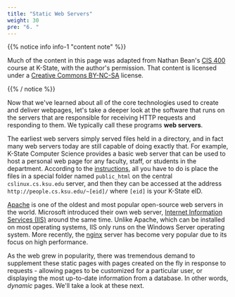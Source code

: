 ```yaml
---
title: "Static Web Servers"
weight: 30
pre: "6. "
---
```


{{% notice info info-1 "content note" %}}

Much of the content in this page was adapted from Nathan Bean's [CIS 400](https://textbooks.cs.ksu.edu/cis400/3-web-development/02-aspdotnet/02-static-webservers/) course at K-State, with the author's permission. That content is licensed under a [Creative Commons BY-NC-SA](https://creativecommons.org/licenses/by-nc-sa/4.0/) license.

{{% / notice %}}

Now that we've learned about all of the core technologies used to create and deliver webpages, let's take a deeper look at the software that runs on the servers that are responsible for receiving HTTP requests and responding to them. We typically call these programs **web servers**.

The earliest web servers simply served files held in a directory, and in fact many web servers today are still capable of doing exactly that. For example, K-State Computer Science provides a basic web server that can be used to host a personal web page for any faculty, staff, or students in the department. According to the [instructions](https://support.cs.ksu.edu/CISDocs/wiki/Personal_Web_Pages), all you have to do is place the files in a special folder named `public_html` on the central `cslinux.cs.ksu.edu` server, and then they can be accessed at the address `http://people.cs.ksu.edu/~[eid]/` where `[eid]` is your K-State eID.

[Apache](https://www.apache.org/) is one of the oldest and most popular open-source web servers in the world.  Microsoft introduced their own web server, [Internet Information Services (IIS)](https://www.iis.net/) around the same time.  Unlike Apache, which can be installed on most operating systems, IIS only runs on the Windows Server operating system. More recently, the [nginx](https://www.nginx.com/) server has become very popular due to its focus on high performance.  

As the web grew in popularity, there was tremendous demand to supplement these static pages with pages created on the fly in response to requests - allowing pages to be customized for a particular user, or displaying the most up-to-date information from a database.  In other words, _dynamic_ pages.  We'll take a look at these next.
